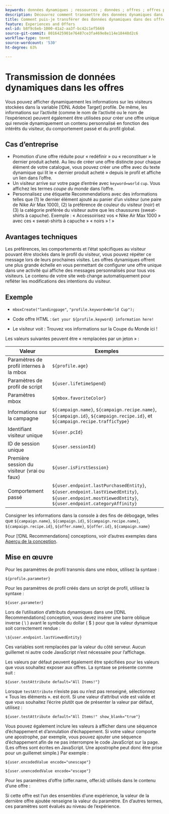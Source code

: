 ```yaml
---
keywords: données dynamiques ; ressources ; données ; offres ; offres personnalisées ; offres personnelles ; remplacer le jeton
description: Découvrez comment transmettre des données dynamiques dans [!DNL Adobe Target] Offres.
title: Comment puis-je transférer des données dynamiques dans des offres ?
feature: Experiences and Offers
exl-id: b8f9c6eb-1000-41a2-aa3f-bc42c1ef5669
source-git-commit: 8016425901e76487ce3fa469e8e114e18448d2c6
workflow-type: tm+mt
source-wordcount: '530'
ht-degree: 63%

---
```


# Transmission de données dynamiques dans les offres

Vous pouvez afficher dynamiquement les informations sur les visiteurs stockées dans la variable [!DNL Adobe Target] profile. De même, les informations sur l’activité (comme le nom de l’activité ou le nom de l’expérience) peuvent également être utilisées pour créer une offre unique qui renvoie dynamiquement un contenu personnalisé en fonction des intérêts du visiteur, du comportement passé et du profil global.

## Cas d’entreprise

* Promotion d’une offre réduite pour « redéfinir » ou « reconstituer » le dernier produit acheté. Au lieu de créer une offre distincte pour chaque élément de votre catalogue, vous pouvez créer une offre avec du texte dynamique qui lit le « dernier produit acheté » depuis le profil et affiche un lien dans l’offre.
* Un visiteur arrive sur votre page d’entrée avec `keyword=world` `cup`. Vous affichez les termes *coupe du monde* dans l’offre.
* Personnalisez une étiquette Recommendations avec des informations telles que (1) le dernier élément ajouté au panier d’un visiteur (une paire de Nike Air Max 1000), (2) la préférence de couleur du visiteur (noir) et (3) la catégorie préférée du visiteur autre que les chaussures (sweat-shirts à capuche). Exemple : « Accessoirisez vos « Nike Air Max 1000 » avec ces « sweat-shirts à capuche » « noirs » ! »

## Avantages techniques

Les préférences, les comportements et l’état spécifiques au visiteur pouvant être stockés dans le profil du visiteur, vous pouvez répéter ce message lors de leurs prochaines visites. Les offres dynamiques offrent une plus grande échelle en vous permettant de configurer une offre unique dans une activité qui affiche des messages personnalisés pour tous vos visiteurs. Le contenu de votre site web change automatiquement pour refléter les modifications des intentions du visiteur.

## Exemple

* `mboxCreate("landingpage"`, `"profile.keyword=World Cup");`

* Code offre HTML : `Get your ${profile.keyword} information here!`
* Le visiteur voit : Trouvez vos informations sur la Coupe du Monde ici !

Les valeurs suivantes peuvent être « remplacées par un jeton » :

| Valeur | Exemples |
|--- |--- |
| Paramètres de profil internes à la mbox | `${profile.age}` |
| Paramètres de profil de script | `${user.lifetimeSpend}` |
| Paramètres mbox | `${mbox.favoriteColor}` |
| Informations sur la campagne | `${campaign.name}`, `${campaign.recipe.name}`, `${campaign.id}`, `${campaign.recipe.id}`, et `${campaign.recipe.trafficType}` |
| Identifiant visiteur unique | `${user.pcId}` |
| ID de session unique | `${user.sessionId}` |
| Première session du visiteur (vrai ou faux) | `${user.isFirstSession}` |
| Comportement passé | `${user.endpoint.lastPurchasedEntity}`, `${user.endpoint.lastViewedEntity}`, `${user.endpoint.mostViewedEntity}`, `${user.endpoint.categoryAffinity}` |

Consigner les informations dans la console à des fins de débogage, telles que `${campaign.name}`, `${campaign.id}`, `${campaign.recipe.name}`, `${campaign.recipe.id}`, `${offer.name}`, `${offer.id}`, `${campaign.name}`

Pour [!DNL Recommendations] conceptions, voir d’autres exemples dans [Aperçu de la conception](/help/c-recommendations/c-design-overview/design-overview.md).

## Mise en œuvre

Pour les paramètres de profil transmis dans une mbox, utilisez la syntaxe :

`${profile.parameter}`

Pour les paramètres de profil créés dans un script de profil, utilisez la syntaxe :

`${user.parameter}`

Lors de l’utilisation d’attributs dynamiques dans une [!DNL Recommendations] conception, vous devez insérer une barre oblique inverse ( \ ) avant le symbole du dollar ( $ ) pour que la valeur dynamique soit correctement rendue :

`\${user.endpoint.lastViewedEntity}`

Ces variables sont remplacées par la valeur du côté serveur. Aucun guillemet ni autre code JavaScript n’est nécessaire pour l’affichage.

Les valeurs par défaut peuvent également être spécifiées pour les valeurs que vous souhaitez exposer aux offres. La syntaxe se présente comme suit :

`${user.testAttribute default="All Items!"}`

Lorsque `testAttribute` n’existe pas ou n’est pas renseigné, sélectionnez « Tous les éléments ». est écrit. Si une valeur d’attribut vide est valide et que vous souhaitez l’écrire plutôt que de présenter la valeur par défaut, utilisez :

`${user.testAttribute default="All Items!" show_blank="true"}`

Vous pouvez également inclure les valeurs à afficher dans une séquence d’échappement et d’annulation d’échappement. Si votre valeur comporte une apostrophe, par exemple, vous pouvez ajouter une séquence d’échappement afin de ne pas interrompre le code JavaScript sur la page. (Les offres sont écrites en JavaScript. Une apostrophe peut donc être prise pour un guillemet simple.) Par exemple :

`${user.encodedValue encode="unescape"}`

`${user.unencodedValue encode="escape"}`

Pour les paramètres d’offre (offer.name, offer.id) utilisés dans le contenu d’une offre :

Si cette offre est l’un des ensembles d’une expérience, la valeur de la dernière offre ajoutée renseigne la valeur du paramètre. En d’autres termes, ces paramètres sont évalués au niveau de l’expérience.